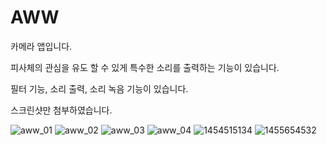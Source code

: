 # AWW

카메라 앱입니다. 

피사체의 관심을 유도 할 수 있게 특수한 소리를 출력하는 기능이 있습니다.

필터 기능, 소리 출력, 소리 녹음 기능이 있습니다.

스크린샷만 첨부하였습니다.


![aww_01](https://user-images.githubusercontent.com/5820255/71480706-e9de5680-283d-11ea-92e9-1ffac20d2b0a.jpeg)
![aww_02](https://user-images.githubusercontent.com/5820255/71480755-1eeaa900-283e-11ea-8275-04d8ece73827.jpeg)
![aww_03](https://user-images.githubusercontent.com/5820255/71480756-1eeaa900-283e-11ea-93a6-3d3027835690.jpeg)
![aww_04](https://user-images.githubusercontent.com/5820255/71480757-1eeaa900-283e-11ea-8afa-7c34b9a03b7c.jpeg)
![1454515134](https://user-images.githubusercontent.com/5820255/76167021-dc7f0a00-61a6-11ea-80dd-fed96dc8c03f.gif)
![1455654532](https://user-images.githubusercontent.com/5820255/76167058-2667f000-61a7-11ea-84b3-6594b2115c45.gif)


